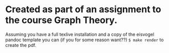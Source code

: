 # Created as part of an assignment to the course Graph Theory.

Assuming you have a full texlive installation and a copy of the eisvogel 
pandoc template you can (if you for some reason want??) `$ make render` to create the pdf.
